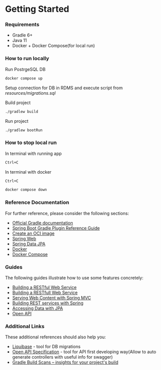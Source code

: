 # Getting Started

### Requirements

* Gradle 6+
* Java 11
* Docker + Docker Compose(for local run)

### How to run locally

Run PostrgeSQL DB
```bash
docker compose up
```
Setup connection for DB in RDMS and execute script from *resources/migrations.sql*

Build project
```bash
./gradlew build  
```

Run project
```bash
./gradlew bootRun
```

### How to stop local run
In terminal with running app
```bash
Ctrl+C
```

In terminal with docker
```bash
Ctrl+C
```
```bash
docker compose down
```

### Reference Documentation

For further reference, please consider the following sections:

* [Official Gradle documentation](https://docs.gradle.org)
* [Spring Boot Gradle Plugin Reference Guide](https://docs.spring.io/spring-boot/docs/2.7.5/gradle-plugin/reference/html/)
* [Create an OCI image](https://docs.spring.io/spring-boot/docs/2.7.5/gradle-plugin/reference/html/#build-image)
* [Spring Web](https://docs.spring.io/spring-boot/docs/2.7.5/reference/htmlsingle/#web)
* [Spring Data JPA](https://docs.spring.io/spring-boot/docs/2.7.5/reference/htmlsingle/#data.sql.jpa-and-spring-data)
* [Docker](https://www.docker.com/products/docker-desktop/)
* [Docker Compose](https://docs.docker.com/compose/)

### Guides

The following guides illustrate how to use some features concretely:

* [Building a RESTful Web Service](https://spring.io/guides/gs/rest-service/)
* [Building a RESTfull Web Service](https://www.baeldung.com/rest-with-spring-series)
* [Serving Web Content with Spring MVC](https://spring.io/guides/gs/serving-web-content/)
* [Building REST services with Spring](https://spring.io/guides/tutorials/rest/)
* [Accessing Data with JPA](https://spring.io/guides/gs/accessing-data-jpa/)
* [Open API](https://www.baeldung.com/spring-rest-openapi-documentation)

### Additional Links

These additional references should also help you:

* [Liquibase](https://docs.liquibase.com/tools-integrations/springboot/springboot.html) - tool for DB migrations
* [Open API Specification](https://swagger.io/specification/) - tool for API first developing way(Allow to auto generate controllers with useful info for swagger)
* [Gradle Build Scans – insights for your project's build](https://scans.gradle.com#gradle)

